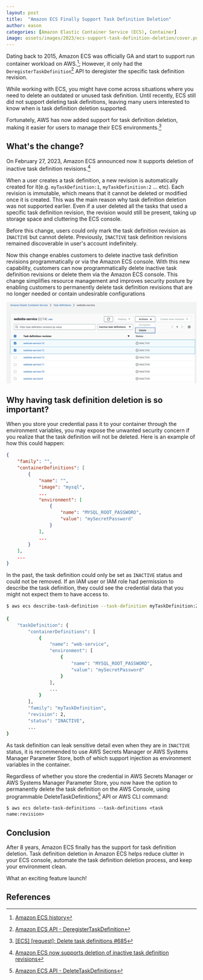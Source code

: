 ```yaml
---
layout: post
title:  "Amazon ECS Finally Support Task Definition Deletion"
author: eason
categories: [Amazon Elastic Container Service (ECS), Container]
image: assets/images/2023/ecs-support-task-definition-deletion/cover.png
---
```


Dating back to 2015, Amazon ECS was officially GA and start to support run container workload on AWS.[^ecs-ga]; However, it only had the `DeregisterTaskDefinition`[^DeregisterTaskDefinition-API] API to deregister the specific task definition revision. 

While working with ECS, you might have come across situations where you need to delete an outdated or unused task definition. Until recently, ECS still did not support deleting task definitions, leaving many users interested to know when is task definition deletion supported.

Fortunately, AWS has now added support for task definition deletion, making it easier for users to manage their ECS environments.[^ecs-fr-685]

## What's the change?

On February 27, 2023, Amazon ECS announced now it supports deletion of inactive task definition revisions.[^whats-new-ecs-task-definition-deletion]

When a user creates a task definition, a new revision is automatically created for it(e.g. `myTaskDefinition:1`, `myTaskDefinition:2` ... etc). Each revision is immutable, which means that it cannot be deleted or modified once it is created. This was the main reason why task definition deletion was not supported earlier. Even if a user deleted all the tasks that used a specific task definition revision, the revision would still be present, taking up storage space and cluttering the ECS console.

Before this change, users could only mark the task definition revision as `INACTIVE` but cannot delete. Previously, `INACTIVE` task definition revisions remained discoverable in user's account indefinitely.

Now this change enables customers to delete inactive task definition revisions programmatically or via the Amazon ECS console. With this new capability, customers can now programmatically delete inactive task definition revisions or delete them via the Amazon ECS console. This change simplifies resource management and improves security posture by enabling customers to permanently delete task definition revisions that are no longer needed or contain undesirable configurations

![Task definition deletion option](/assets/images/2023/ecs-support-task-definition-deletion/ecs-console-deletion-option.png)

## Why having task definition deletion is so important?

When you store your credential pass it to your container through the environment variables, you may expose the unwanted security concern if you realize that the task definition will not be deleted. Here is an example of how this could happen:

```json
{
    "family": "",
    "containerDefinitions": [
        {
            "name": "",
            "image": "mysql",
            ...
            "environment": [
                {
                    "name": "MYSQL_ROOT_PASSWORD",
                    "value": "mySecretPassword"
                }
            ],
            ...
        }
    ],
    ...
}
```

In the past, the task definition could only be set as `INACTIVE` status and could not be removed. If an IAM user or IAM role had permission to describe the task definition, they could see the credential data that you might not expect them to have access to.

```bash
$ aws ecs describe-task-definition --task-definition myTaskDefinition:2

{
    "taskDefinition": {
        "containerDefinitions": [
            {
                "name": "web-service",
                "environment": [
                    {
                        "name": "MYSQL_ROOT_PASSWORD",
                        "value": "mySecretPassword"
                    }
                ],
                ...
            }
        ],
        "family": "myTaskDefinition",
        "revision": 2,
        "status": "INACTIVE",
        ...
}
```

As task definition can leak sensitive detail even when they are in `INACTIVE` status, it is recommended to use AWS Secrets Manager or AWS Systems Manager Parameter Store, both of which support injection as environment variables in the container.

Regardless of whether you store the credential in AWS Secrets Manager or AWS Systems Manager Parameter Store, you now have the option to permanently delete the task definition on the AWS Console, using programmable DeleteTaskDefinitions[^DeleteTaskDefinitions-API] API or AWS CLI command:

```
$ aws ecs delete-task-definitions --task-definitions <task name:revision>
```

## Conclusion

After 8 years, Amazon ECS finally has the support for task definition deletion. Task definition deletion in Amazon ECS helps reduce clutter in your ECS console, automate the task definition deletion process, and keep your environment clean.

What an exciting feature launch!

## References

[^ecs-ga]: [Amazon ECS history](https://docs.aws.amazon.com/AmazonECS/latest/developerguide/document_history.html)
[^DeregisterTaskDefinition-API]: [Amazon ECS API - DeregisterTaskDefinition](https://docs.aws.amazon.com/AmazonECS/latest/APIReference/API_DeregisterTaskDefinition.html)
[^ecs-fr-685]: [\[ECS\] \[request\]: Delete task definitions #685](https://github.com/aws/containers-roadmap/issues/685)
[^whats-new-ecs-task-definition-deletion]: [Amazon ECS now supports deletion of inactive task definition revisions](https://aws.amazon.com/about-aws/whats-new/2023/02/amazon-ecs-deletion-inactive-task-definition-revisions/)
[^DeleteTaskDefinitions-API]: [Amazon ECS API - DeleteTaskDefinitions](https://docs.aws.amazon.com/AmazonECS/latest/APIReference/API_DeleteTaskDefinitions.html)


